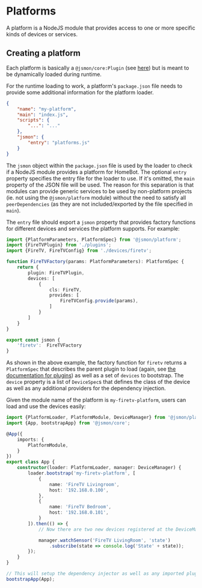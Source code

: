 # Platforms

A platform is a NodeJS module that provides access to one or more specific kinds of devices or services. 

## Creating a platform

Each platform is basically a `@jsmon/core:Plugin` (see [here](toto)) but is meant
to be dynamically loaded during runtime. 

For the runtime loading to work, a platform's `package.json` file needs to provide some additional
information for the platform loader. 

```json
{
    "name": "my-platform",
    "main": "index.js",
    "scripts": {
        "...": "..."
    },
    "jsmon": {
        "entry": "platforms.js"
    }
}
```

The `jsmon` object within the `package.json` file is used by the loader to check if a NodeJS module
provides a platform for HomeBot. 
The optional `entry` property specifies the entry file for the loader to use. If it's omitted, the `main` property of the JSON file will be used. The reason for this separation is that modules can provide generic services to be used by non-platform projects (ie. not using the `@jsmon/platform` module) without the need to satisfy all `peerDependencies` (as they are not included/exported by the file specified in `main`).

The `entry` file should export a `jsmon` property that provides factory functions for different devices and services the platform supports. For example: 

```typescript
import {PlatformParameters, PlatformSpec} from '@jsmon/platform';
import {FireTVPlugin} from './plugins';
import {FireTV, FireTVConfig} from './devices/firetv';

function FireTVFactory(params: PlatformParameters): PlatformSpec {
    return {
        plugin: FireTVPlugin,
        devices: [
            {
                cls: FireTV,
                provides: [
                    FireTVConfig.provide(params),
                ]
            }
        ]
    }
}

export const jsmon {
    'firetv':  FireTVFactory
}
```

As shown in the above example, the factory function for `firetv` returns a `PlatformSpec` that describes the parent plugin to load (again, see [the documentation for plugins](todo)) as well as a set of `devices` to bootstrap. The `device` property is a list of `DeviceSpec`s that defines the class of the device as well as any additional providers for the dependency injection.

Given the module name of the platform is `my-firetv-platform`, users can load and use the devices easily:

```typescript
import {PlatformLoader, PlatformModule, DeviceManager} from '@jsmon/platform';
import {App, bootstrapApp} from '@jsmon/core';

@App({
    imports: {
        PlatformModule,
    }
})
export class App {
    constructor(loader: PlatformLoader, manager: DeviceManager) {
        loader.bootstrap('my-firetv-platform', [
            {
                name: 'FireTV Livingroom',
                host: '192.168.0.100',
            },
            {
                name: 'FireTV Bedroom',
                host: '192.168.0.101',
            }
        ]).then(() => {
            // Now there are two new devices registered at the DeviceManager

            manager.watchSensor('FireTV LivingRoom', 'state')
                .subscribe(state => console.log('State' + state));
        });
    }
}

// This will setup the dependency injector as well as any imported plugins (ie. in this example the PlatformModule)
bootstrapApp(App);

```